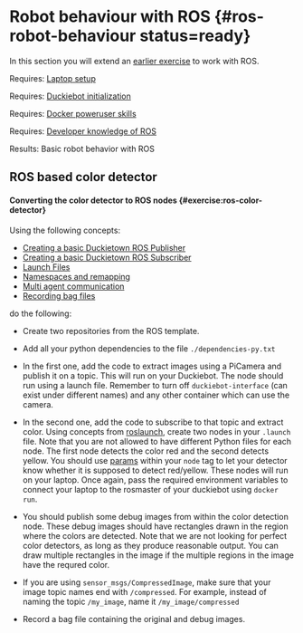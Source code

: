 # Robot behaviour with ROS {#ros-robot-behaviour status=ready}

In this section you will extend an [earlier exercise](#exercise:ex-docker-colordetector) to work with ROS.


<div class='requirements' markdown='1'>
  
  Requires: [Laptop setup](+opmanual_duckiebot#laptop-setup)
  
  Requires: [Duckiebot initialization](+opmanual_duckiebot#setup-duckiebot)
  
  Requires: [Docker poweruser skills](#docker-poweruser)

  Requires: [Developer knowledge of ROS](#dt-infrastructure) 
  
  Results: Basic robot behavior with ROS

</div>

## ROS based color detector

#### Converting the color detector to ROS nodes {#exercise:ros-color-detector}

Using the following concepts:

- [Creating a basic Duckietown ROS Publisher](#ros-pub-duckiebot)
- [Creating a basic Duckietown ROS Subscriber](#ros-sub-duckiebot)
- [Launch Files](#ros-launch)
- [Namespaces and remapping](#ros-namespace-remap)
- [Multi agent communication](#ros-multi-agent)
- [Recording bag files](#rosbag-record)

do the following:

- Create two repositories from the ROS template. 

- Add all your python dependencies to the file `./dependencies-py.txt`

- In the first one, add the code to extract images using a PiCamera and publish it on a topic. This will run on your Duckiebot. The node should run using a launch file. Remember to turn off `duckiebot-interface` (can exist under different names) and any other container which can use the camera.

- In the second one, add the code to subscribe to that topic and extract color. Using concepts from [roslaunch](#ros-launch), create two nodes in your `.launch` file. Note that you are not allowed to have different Python files for each node. The first node detects the color red and the second detects yellow. You should use [params](http://wiki.ros.org/roslaunch/XML/param) within your `node` tag to let your detector know whether it is supposed to detect red/yellow. These nodes will run on your laptop. Once again, pass the required environment variables to connect your laptop to the rosmaster of your duckiebot using `docker run`.

- You should publish some debug images from within the color detection node. These debug images should have rectangles drawn in the region where the colors are detected. Note that we are not looking for perfect color detectors, as long as they produce reasonable output. You can draw multiple rectangles in the image if the multiple regions in the image have the requred color.

- If you are using `sensor_msgs/CompressedImage`, make sure that your image topic names end with `/compressed`. For example, instead of naming the topic `/my_image`, name it `/my_image/compressed`

- Record a bag file containing the original and debug images. 

<end/>
